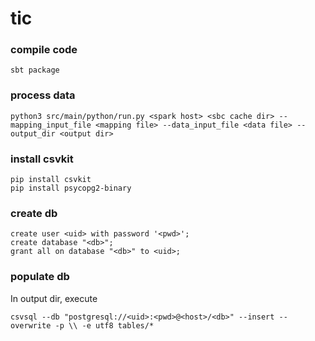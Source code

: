 # tic

### compile code
```
sbt package
```

### process data
```
python3 src/main/python/run.py <spark host> <sbc cache dir> --mapping_input_file <mapping file> --data_input_file <data file> --output_dir <output dir>
```

### install csvkit

```
pip install csvkit
pip install psycopg2-binary
```

### create db

```
create user <uid> with password '<pwd>';
create database "<db>";
grant all on database "<db>" to <uid>;
```

### populate db
In output dir, execute

```
csvsql --db "postgresql://<uid>:<pwd>@<host>/<db>" --insert --overwrite -p \\ -e utf8 tables/*
```
